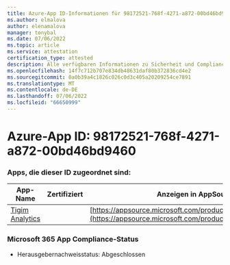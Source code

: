 ```yaml
---
title: Azure-App ID-Informationen für 98172521-768f-4271-a872-00bd46bd9460
ms.author: elmalova
author: elenamalova
manager: tonybal
ms.date: 07/06/2022
ms.topic: article
ms.service: attestation
certification_type: attested
description: Alle verfügbaren Informationen zu Sicherheit und Compliance für 98172521-768f-4271-a872-00bd46bd9460.
ms.openlocfilehash: 14f7c712b707e834db48631daf80b372836cd4e2
ms.sourcegitcommit: 0a0b39a4c1826c026c0d3c405a20209254ce7891
ms.translationtype: MT
ms.contentlocale: de-DE
ms.lasthandoff: 07/06/2022
ms.locfileid: "66650999"
---
```

# <a name="azure-app-id-98172521-768f-4271-a872-00bd46bd9460"></a>Azure-App ID: 98172521-768f-4271-a872-00bd46bd9460


### <a name="apps-associated-with-this-id"></a>Apps, die dieser ID zugeordnet sind:
| **App-Name** | **Zertifiziert** | **Anzeigen in AppSource** |
|--------------|---------------|-----------------------|
| [Tigim Analytics](../forward/WA200004242.md) |  | [https://appsource.microsoft.com/product/office/WA200004242](https://appsource.microsoft.com/product/office/WA200004242) |

### <a name="microsoft-365-app-compliance-status"></a>Microsoft 365 App Compliance-Status
- Herausgebernachweisstatus: Abgeschlossen
